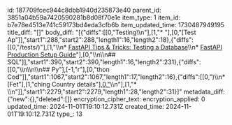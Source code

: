 id: 187709fcec944c8dbb1940d235873e40
parent_id: 3851a04b59a7420590281b8d08f70e1e
item_type: 1
item_id: b7e78e4513e741c59173bd4eda3cfb6b
item_updated_time: 1730487949195
title_diff: "[]"
body_diff: "[{\"diffs\":[[0,\"Testing\\\n\"],[1,\"* \"],[0,\"[Test Ap\"]],\"start1\":288,\"start2\":288,\"length1\":16,\"length2\":18},{\"diffs\":[[0,\"/tests/)\"],[1,\"\\\n* [FastAPI Tips & Tricks: Testing a Database](https://dev.to/jbrocher/fastapi-testing-a-database-5ao5)\\\n* [FastAPI Production Setup Guide](https://dev.to/dpills/fastapi-production-setup-guide-1hhh#project-structure)\"],[0,\"\\\n\\\n## SQL\"]],\"start1\":390,\"start2\":390,\"length1\":16,\"length2\":231},{\"diffs\":[[0,\"\\\n\\\n\\\n## Py\"],[-1,\"r\"],[0,\"thon Cod\"]],\"start1\":1067,\"start2\":1067,\"length1\":17,\"length2\":16},{\"diffs\":[[0,\")\\\n* [Fet\"],[1,\"ching Country details\"],[0,\"](https:\"]],\"start1\":2123,\"start2\":2123,\"length1\":16,\"length2\":37},{\"diffs\":[[0,\"&utm_medium=member_desktop)\\\n\"],[1,\"* \\\n\"]],\"start1\":2279,\"start2\":2279,\"length1\":28,\"length2\":31}]"
metadata_diff: {"new":{},"deleted":[]}
encryption_cipher_text: 
encryption_applied: 0
updated_time: 2024-11-01T19:10:12.731Z
created_time: 2024-11-01T19:10:12.731Z
type_: 13